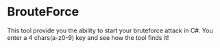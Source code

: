 # BrouteForce
This tool provide you the ability to start your bruteforce attack in C#.
You enter a 4 chars(a-z0-9) key and see how the tool finds it!
